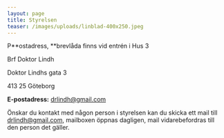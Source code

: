 ```yaml
---
layout: page
title: Styrelsen
teaser: /images/uploads/linblad-400x250.jpeg
---
```

P**ostadress, **brevlåda finns vid entrén i Hus 3

Brf Doktor Lindh 

Doktor Lindhs gata 3

413 25 Göteborg 



**E-postadress:** drlindh@gmail.com

Önskar du kontakt med någon person i styrelsen kan du skicka ett mail till [drlindh@gmail.com](drlindh@gmail.com), mailboxen öppnas dagligen, mail vidarebefordras till den person det gäller.
